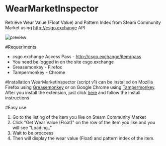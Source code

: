 # WearMarketInspector
Retrieve Wear Value (Float Value) and Pattern Index from Steam Community Market using http://csgo.exchange API

![preview](http://i.imgur.com/128ZCyh.png)

#Requeriments
* csgo.exchange Access Pass - http://csgo.exchange/item/pass
* You need be logged in on the site csgo.exchange
* Greasemonkey - Firefox
* Tampermonkey - Chrome

#Installation
WearMarketInspector (script v1) can be installed on Mozilla Firefox using [Greasemonkey](https://addons.mozilla.org/es/firefox/addon/greasemonkey/) or on Google Chrome using [Tampermonkey](https://chrome.google.com/webstore/detail/tampermonkey/dhdgffkkebhmkfjojejmpbldmpobfkfo). After you install the extension, just click [here](https://github.com/LeonSK/WearMarketInspector/raw/master/master.user.js) and follow the install instructions

#Easy use
1. Go to the listing of the item you like on Steam Community Market
2. Click  "Get Wear Value (Float)" on the row of the item you like and you will see "Loading.."
3. Wait to be proccess
4. Then will display the wear value (Float) and pattern index of the item.
